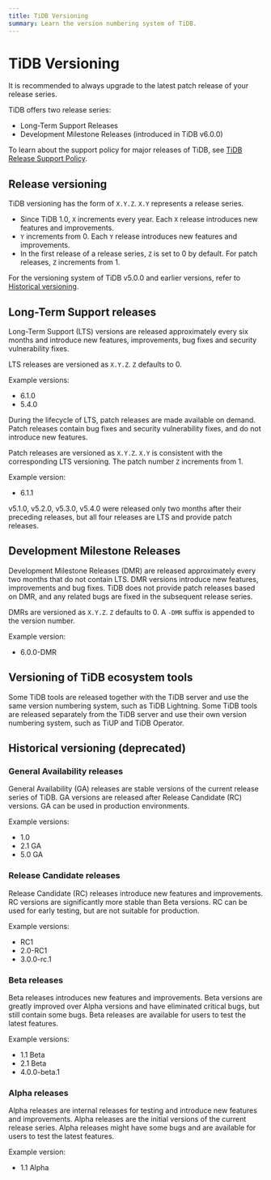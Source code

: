 ```yaml
---
title: TiDB Versioning
summary: Learn the version numbering system of TiDB.
---
```


# TiDB Versioning

<Important>

It is recommended to always upgrade to the latest patch release of your release series.

</Important>

TiDB offers two release series:

* Long-Term Support Releases
* Development Milestone Releases (introduced in TiDB v6.0.0)

To learn about the support policy for major releases of TiDB, see [TiDB Release Support Policy](https://www.pingcap.com/tidb-release-support-policy/).

## Release versioning

TiDB versioning has the form of `X.Y.Z`. `X.Y` represents a release series.

- Since TiDB 1.0, `X` increments every year. Each `X` release introduces new features and improvements.
- `Y` increments from 0. Each `Y` release introduces new features and improvements.
- In the first release of a release series, `Z` is set to 0 by default. For patch releases, `Z` increments from 1.

For the versioning system of TiDB v5.0.0 and earlier versions, refer to [Historical versioning](#historical-versioning-deprecated).

## Long-Term Support releases

Long-Term Support (LTS) versions are released approximately every six months and introduce new features, improvements, bug fixes and security vulnerability fixes.

LTS releases are versioned as `X.Y.Z`. `Z` defaults to 0.

Example versions:

- 6.1.0
- 5.4.0

During the lifecycle of LTS, patch releases are made available on demand. Patch releases contain bug fixes and security vulnerability fixes, and do not introduce new features.

Patch releases are versioned as `X.Y.Z`. `X.Y` is consistent with the corresponding LTS versioning. The patch number `Z` increments from 1.

Example version:

- 6.1.1

<Note>

v5.1.0, v5.2.0, v5.3.0, v5.4.0 were released only two months after their preceding releases, but all four releases are LTS and provide patch releases.

</Note>

## Development Milestone Releases

Development Milestone Releases (DMR) are released approximately every two months that do not contain LTS. DMR versions introduce new features, improvements and bug fixes. TiDB does not provide patch releases based on DMR, and any related bugs are fixed in the subsequent release series.

DMRs are versioned as `X.Y.Z`. `Z` defaults to 0. A `-DMR` suffix is appended to the version number.

Example version:

- 6.0.0-DMR

## Versioning of TiDB ecosystem tools

Some TiDB tools are released together with the TiDB server and use the same version numbering system, such as TiDB Lightning. Some TiDB tools are released separately from the TiDB server and use their own version numbering system, such as TiUP and TiDB Operator.

## Historical versioning (deprecated)

### General Availability releases

General Availability (GA) releases are stable versions of the current release series of TiDB. GA versions are released after Release Candidate (RC) versions. GA can be used in production environments.

Example versions:

- 1.0
- 2.1 GA
- 5.0 GA

### Release Candidate releases

Release Candidate (RC) releases introduce new features and improvements. RC versions are significantly more stable than Beta versions. RC can be used for early testing, but are not suitable for production.

Example versions:

- RC1
- 2.0-RC1
- 3.0.0-rc.1

### Beta releases

Beta releases introduces new features and improvements. Beta versions are greatly improved over Alpha versions and have eliminated critical bugs, but still contain some bugs. Beta releases are available for users to test the latest features.

Example versions:

- 1.1 Beta
- 2.1 Beta
- 4.0.0-beta.1

### Alpha releases

Alpha releases are internal releases for testing and introduce new features and improvements. Alpha releases are the initial versions of the current release series. Alpha releases might have some bugs and are available for users to test the latest features.

Example version:

- 1.1 Alpha
